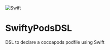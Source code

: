 ![Swift](https://github.com/bitomule/SwiftyPodsDSL/workflows/Swift/badge.svg)
# SwiftyPodsDSL
DSL to declare a cocoapods podfile using Swift
